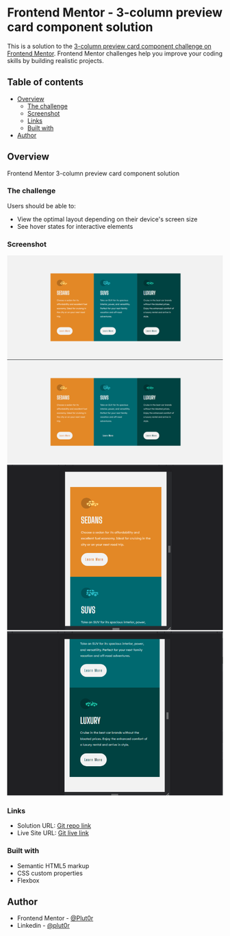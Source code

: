# Frontend Mentor - 3-column preview card component solution

This is a solution to the [3-column preview card component challenge on Frontend Mentor](https://www.frontendmentor.io/challenges/3column-preview-card-component-pH92eAR2-). Frontend Mentor challenges help you improve your coding skills by building realistic projects. 

## Table of contents

- [Overview](#overview)
  - [The challenge](#the-challenge)
  - [Screenshot](#screenshot)
  - [Links](#links)
  - [Built with](#built-with)
- [Author](#author)


## Overview

Frontend Mentor 3-column preview card component solution


### The challenge

Users should be able to:

- View the optimal layout depending on their device's screen size
- See hover states for interactive elements


### Screenshot

![desktop-preview](./resources/screenshots/desktop-preview%20(2).png)
![desktop-activeState-preview](./resources/screenshots/desktop-preview-active.png)
![mobile-preview-1](./resources/screenshots/mobile-preview-1%20(2).png)
![mobile-preview-2](./resources/screenshots/mobile-preview-2%20(2).png)


### Links

- Solution URL: [Git repo link](https://your-solution-url.com)
- Live Site URL: [Git live link](https://your-live-site-url.com)


### Built with

- Semantic HTML5 markup
- CSS custom properties
- Flexbox


## Author

- Frontend Mentor - [@Plut0r](https://www.frontendmentor.io/profile/Plut0r)
- Linkedin - [@plut0r](www.linkedin.com/in/plut0r)
